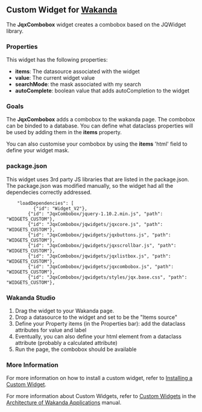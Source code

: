 ## Custom Widget for [Wakanda](http://wakanda.org)
The __JqxCombobox__ widget creates a combobox  based on the JQWidget library. 

### Properties
This widget has the following properties: 

* __items__: The datasource associated with the widget 
* __value__: The current widget value
* __searchMode__: the mask associated with my search
* __autoComplete__: boolean value that adds autoCompletion to the widget


### Goals
The __JqxCombobox__ adds a combobox to the wakanda page. The combobox can be binded to a database. You can define what dataclass properties will be used by adding them in the __items__ property. 

You can also customise your combobox by using the __items__ 'html' field to define your widget mask. 



### package.json

This widget uses 3rd party JS libraries that are listed in the package.json. 
The package.json was modified manually, so the widget had all the dependecies correctly addressed. 

```
    "loadDependencies": [
    	  {"id": "Widget_V2"},
        {"id": "JqxCombobox/jquery-1.10.2.min.js", "path": "WIDGETS_CUSTOM"},
        {"id": "JqxCombobox/jqwidgets/jqxcore.js", "path": "WIDGETS_CUSTOM"},
        {"id": "JqxCombobox/jqwidgets/jqxbuttons.js", "path": "WIDGETS_CUSTOM"},
        {"id": "JqxCombobox/jqwidgets/jqxscrollbar.js", "path": "WIDGETS_CUSTOM"},
        {"id": "JqxCombobox/jqwidgets/jqxlistbox.js", "path": "WIDGETS_CUSTOM"},
        {"id": "JqxCombobox/jqwidgets/jqxcombobox.js", "path": "WIDGETS_CUSTOM"},
        {"id": "JqxCombobox/jqwidgets/styles/jqx.base.css", "path": "WIDGETS_CUSTOM"},
```
### Wakanda Studio

1. Drag the widget to your Wakanda page. 
2. Drop a datasource to the widget and set to be the "Items source"
3. Define your Property items (in the Properties bar): add the dataclass attributes for value and label
4. Eventually, you can also define your html element from a dataclass attribute (probably a calculated attribute)
4. Run the page, the combobox should be available


### More Information
For more information on how to install a custom widget, refer to [Installing a Custom Widget](http://doc.wakanda.org/WakandaStudio0/help/Title/en/page3869.html#1027761).

For more information about Custom Widgets, refer to [Custom Widgets](http://doc.wakanda.org/Wakanda0.v5/help/Title/en/page3863.html "Custom Widgets") in the [Architecture of Wakanda Applications](http://doc.wakanda.org/Wakanda0.v5/help/Title/en/page3844.html "Architecture of Wakanda Applications") manual.

